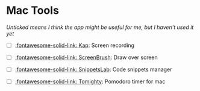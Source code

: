 Mac Tools
===

*Unticked means I think the app might be useful for me, but I haven't used it yet*

- [ ] [:fontawesome-solid-link: Kap](https://github.com/wulkano/kap): Screen recording

- [ ] [:fontawesome-solid-link: ScreenBrush](https://apps.apple.com/us/app/screenbrush/id1233965871?mt=12): Draw over screen

- [ ] [:fontawesome-solid-link: SnippetsLab](https://www.renfei.org/snippets-lab/): Code snippets manager

- [ ] [:fontawesome-solid-link: Tomighty](https://github.com/tomighty/tomighty-osx): Pomodoro timer for mac
